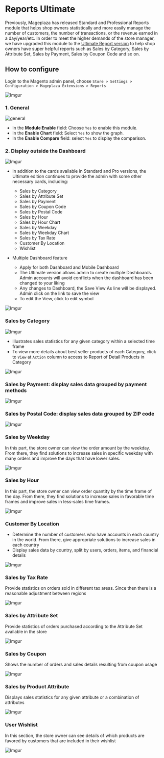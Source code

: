 # Reports Ultimate

Previously, Mageplaza has released Standard and Professional Reports module that helps shop owners statistically and more easily manage the number of customers, the number of transactions, or the revenue earned in a day/year/etc. In order to meet the higher demands of the store manager, we have upgraded this module to the [Ultimate Report version](https://www.mageplaza.com/magento-2-reports-extension/) to help shop owners have super helpful reports such as Sales by Category, Sales by Attribute Set, Sales by Payment, Sales by Coupon Code and so on. 

## How to configure

Login to the Magento admin panel, choose `Store > Settings > Configuration > Mageplaza Extensions > Reports`

![Imgur](https://i.imgur.com/KmSr5GG.png)


### 1. General 

![general](https://i.imgur.com/IGClDwN.png)

* In the **Module Enable** field: Choose `Yes` to enable this module.
* In the **Enable Chart** field: Select `Yes` to show the graph.
* In the **Enable Compare** field: select `Yes` to display the comparison.

### 2. Display outside the Dashboard

![Imgur](https://i.imgur.com/yAzWRig.png)

- In addition to the cards available in Standard and Pro versions, the Ultimate edition continues to provide the admin with some other necessary cards, including:
  - Sales by Category
  - Sales by Attribute Set
  - Sales by Payment
  - Sales by Coupon Code
  - Sales by Postal Code
  - Sales by Hour
  - Sales by Hour Chart
  - Sales by Weekday
  - Sales by Weekday Chart
  - Sales by Tax Rate
  - Customer By Location
  - Wishlist
  
- Multiple Dashboard feature
  - Apply for both Dashboard and Mobile Dashboard
  - The Ultimate version allows admin to create multiple Dashboards. Admin accounts will avoid conflicts when the dashboard has been changed to your liking
  - Any changes to Dashboard, the Save View As line will be displayed. Admin click on the link to save the view
  - To edit the View, click to edit symbol

![Imgur](https://i.imgur.com/UHGZxEH.png)


### Sales by Category

![Imgur](https://i.imgur.com/X8FesGH.png)

- Illustrates sales statistics for any given category within a selected time frame       
- To view more details about best seller products of each Category, click to `View` at `Action` column to access to Report of Detail Products in Category

![Imgur](https://i.imgur.com/0KeOgZb.png)

### Sales by Payment: display sales data grouped by payment methods

![Imgur](https://i.imgur.com/xPHUIPm.png)

### Sales by Postal Code: display sales data grouped by ZIP code

![Imgur](https://i.imgur.com/MPPPOcr.png)

### Sales by Weekday

In this part, the store owner can view the order amount by the weekday. From there, they find solutions to increase sales in specific  weekday with many orders and improve the days that have lower sales. 

![Imgur](https://i.imgur.com/7F1VmJg.png)

### Sales by Hour

In this part, the store owner can view order quantity by the time frame of the day. From there, they find solutions to increase sales in favorable time frames and improve sales in less-sales time frames.

![Imgur](https://i.imgur.com/riDEuxZ.png)

### Customer By Location

- Determine the number of customers who have accounts in each country in the world. From there, give appropriate solutions to increase sales in each country
- Display sales data by country, split by users, orders, items, and financial details

![Imgur](https://i.imgur.com/HyBarPy.png)

### Sales by Tax Rate

Provide statistics on orders sold in different tax areas. Since then there is a reasonable adjustment between regions

![Imgur](https://i.imgur.com/vqe8aWB.png)

### Sales by Attribute Set

Provide statistics of orders purchased according to the Attribute Set available in the store

![Imgur](https://i.imgur.com/WxUk2Xg.png)

### Sales by Coupon

Shows the number of orders and sales details resulting from coupon usage	

![Imgur](https://i.imgur.com/MzMWSiK.png)

### Sales by Product Attribute

Displays sales statistics for any given attribute or a combination of attributes

![Imgur](https://i.imgur.com/60J5jwL.png)


### User Wishlist

In this section, the store owner can see details of which products are favored by customers that are included in their wishlist

![Imgur](https://i.imgur.com/gSeySF1.png)





